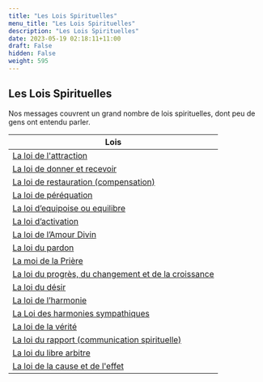 ```yaml
---
title: "Les Lois Spirituelles"
menu_title: "Les Lois Spirituelles"
description: "Les Lois Spirituelles"
date: 2023-05-19 02:18:11+11:00
draft: False
hidden: False
weight: 595
---
```

## Les Lois Spirituelles

Nos messages couvrent un grand nombre de lois spirituelles, dont peu de gens ont entendu parler.

|**Lois**
|---
| [La loi de l'attraction](/10-fr-spiritual-subjects/10-1-fr-spiritual-laws/10-1-1-fr-the-law-of-attraction/) |
| [La loi de donner et recevoir](/10-fr-spiritual-subjects/10-1-fr-spiritual-laws/10-1-2-fr-the-law-of-give-and-receive/) |
| [La loi de restauration (compensation)](/10-fr-spiritual-subjects/10-1-fr-spiritual-laws/10-1-3-fr-the-law-of-compensation/) |
| [La loi de péréquation](/10-fr-spiritual-subjects/10-1-fr-spiritual-laws/10-1-4-fr-the-law-of-mutual-aid/) |
| [La loi d’equipoise ou equilibre](/10-fr-spiritual-subjects/10-1-fr-spiritual-laws/10-1-5-fr-the-law-of-equipoise-or-balance/) |
| [La loi d’activation](/10-fr-spiritual-subjects/10-1-fr-spiritual-laws/10-1-6-fr-the-law-of-activation/) |
| [La loi de l’Amour Divin](/10-fr-spiritual-subjects/10-1-fr-spiritual-laws/10-1-7-fr-the-law-of-divine-love/) |
| [La loi du pardon](/10-fr-spiritual-subjects/10-1-fr-spiritual-laws/10-1-8-fr-the-law-of-forgiveness/) |
| [La moi de la Prière](/10-fr-spiritual-subjects/10-1-fr-spiritual-laws/10-1-9-fr-the-law-of-prayer/) |
| [La loi du progrès, du changement et de la croissance](/10-fr-spiritual-subjects/10-1-fr-spiritual-laws/10-1-10-fr-the-law-of-progress-change-and-growth/) |
| [La loi du désir](/10-fr-spiritual-subjects/10-1-fr-spiritual-laws/10-1-11-fr-the-law-of-desire/) |
| [La loi de l’harmonie](/10-fr-spiritual-subjects/10-1-fr-spiritual-laws/10-1-12-fr-the-law-of-harmony/) |
| [La Loi des harmonies sympathiques](/10-fr-spiritual-subjects/10-1-fr-spiritual-laws/10-1-13-fr-the-law-of-sympathetic-harmonies/) |
| [La loi de la vérité](/10-fr-spiritual-subjects/10-1-fr-spiritual-laws/10-1-14-fr-the-law-of-truth/) |
| [La loi du rapport (communication spirituelle)](/10-fr-spiritual-subjects/10-1-fr-spiritual-laws/10-1-15-fr-the-law-of-rapport/) |
| [La loi du libre arbitre](/10-fr-spiritual-subjects/10-1-fr-spiritual-laws/10-1-16-fr-the-law-of-free-will/) |
| [La loi de la cause et de l'effet](/10-fr-spiritual-subjects/10-1-fr-spiritual-laws/10-1-17-fr-the-law-of-cause-and-effect/) |
